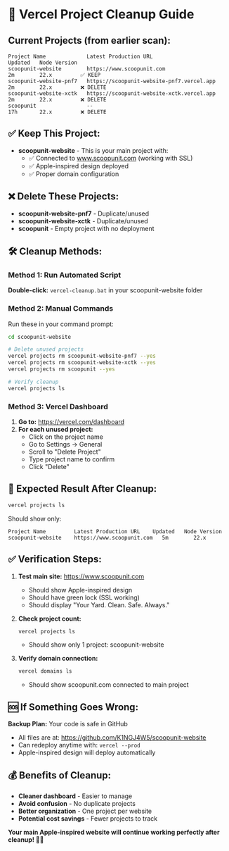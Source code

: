 # 🧹 Vercel Project Cleanup Guide

## Current Projects (from earlier scan):

```
Project Name             Latest Production URL                       Updated   Node Version   
scoopunit-website        https://www.scoopunit.com                   2m        22.x         ✅ KEEP  
scoopunit-website-pnf7   https://scoopunit-website-pnf7.vercel.app   2m        22.x         ❌ DELETE
scoopunit-website-xctk   https://scoopunit-website-xctk.vercel.app   2m        22.x         ❌ DELETE
scoopunit                --                                          17h       22.x         ❌ DELETE
```

## ✅ Keep This Project:
- **scoopunit-website** - This is your main project with:
  - ✅ Connected to www.scoopunit.com (working with SSL)
  - ✅ Apple-inspired design deployed
  - ✅ Proper domain configuration

## ❌ Delete These Projects:
- **scoopunit-website-pnf7** - Duplicate/unused
- **scoopunit-website-xctk** - Duplicate/unused  
- **scoopunit** - Empty project with no deployment

## 🛠️ Cleanup Methods:

### Method 1: Run Automated Script
**Double-click:** `vercel-cleanup.bat` in your scoopunit-website folder

### Method 2: Manual Commands
Run these in your command prompt:

```bash
cd scoopunit-website

# Delete unused projects
vercel projects rm scoopunit-website-pnf7 --yes
vercel projects rm scoopunit-website-xctk --yes  
vercel projects rm scoopunit --yes

# Verify cleanup
vercel projects ls
```

### Method 3: Vercel Dashboard
1. **Go to:** https://vercel.com/dashboard
2. **For each unused project:**
   - Click on the project name
   - Go to Settings → General
   - Scroll to "Delete Project"
   - Type project name to confirm
   - Click "Delete"

## 🎯 Expected Result After Cleanup:

```bash
vercel projects ls
```

Should show only:
```
Project Name         Latest Production URL    Updated   Node Version   
scoopunit-website    https://www.scoopunit.com   5m        22.x           
```

## ✅ Verification Steps:

1. **Test main site:** https://www.scoopunit.com
   - Should show Apple-inspired design
   - Should have green lock (SSL working)
   - Should display "Your Yard. Clean. Safe. Always."

2. **Check project count:**
   ```bash
   vercel projects ls
   ```
   - Should show only 1 project: scoopunit-website

3. **Verify domain connection:**
   ```bash
   vercel domains ls
   ```
   - Should show scoopunit.com connected to main project

## 🆘 If Something Goes Wrong:

**Backup Plan:** Your code is safe in GitHub
- All files are at: https://github.com/K1NGJ4W5/scoopunit-website
- Can redeploy anytime with: `vercel --prod`
- Apple-inspired design will deploy automatically

## 💰 Benefits of Cleanup:

- **Cleaner dashboard** - Easier to manage
- **Avoid confusion** - No duplicate projects  
- **Better organization** - One project per website
- **Potential cost savings** - Fewer projects to track

**Your main Apple-inspired website will continue working perfectly after cleanup! 🍎✨**